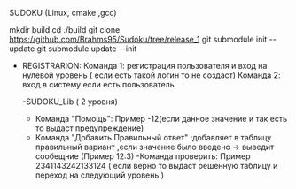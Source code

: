 SUDOKU
(Linux, cmake ,gcc)

mkdir build 
cd ./build
git clone https://github.com/Brahms95/Sudoku/tree/release_1
git submodule init --update
git submodule update --init

- REGISTRARION:
 Команда 1: регистрация пользователя и вход на нулевой уровень ( если есть такой логин то не создаст)
 Команда 2: вход в систему если есть пользователь  


  -SUDOKU_Lib ( 2 уровня)
  
    - Команда "Помощь": Пример -12(если данное значение и так есть то выдаст предупреждение)
    - Команда "Добавить Правильный ответ" :добавляет в таблицу  правильный вариант ,если значение было введено -> выведит сообещние (Пример  12:3)
    -Команда проверить: Пример  2341143242133124 ( если верно то выдаст решенную таблицу и переход на следующий уровень )
